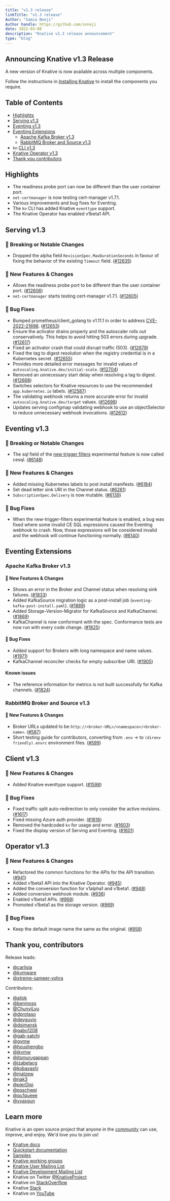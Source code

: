 ```yaml
---
title: "v1.3 release"
linkTitle: "v1.3 release"
Author: "Samia Nneji"
Author handle: https://github.com/snneji
date: 2022-03-08
description: "Knative v1.3 release announcement"
type: "blog"
---
```


## Announcing Knative v1.3 Release

A new version of Knative is now available across multiple components.

Follow the instructions in
[Installing Knative](https://knative.dev/docs/install/) to install the components you require.

## Table of Contents

- [Highlights](#highlights)
- [Serving v1.3](#serving-v13)
- [Eventing v1.3](#eventing-v13)
- [Eventing Extensions](#eventing-extensions)
    - [Apache Kafka Broker v1.3](#apache-kafka-broker-v13)
    - [RabbitMQ Broker and Source v1.3](#rabbitmq-broker-and-source-v13)
- `kn` [CLI v1.3](#client-v13)
- [Knative Operator v1.3](#operator-v13)
- [Thank you contributors](#thank-you-contributors)


## Highlights

- The readiness probe port can now be different than the user container port.
- `net-certmanager` is now testing cert-manager v1.7.1.
- Various improvements and bug fixes for Eventing.
- The `kn` CLI has added Knative `eventtype` support.
- The Knative Operator has enabled v1beta1 API.

## Serving v1.3

<!-- Original notes are here: https://github.com/knative/serving/releases/tag/knative-v1.3.0 -->

### 🚨 Breaking or Notable Changes

- Dropped the alpha field `RevisionSpec.MaxDurationSeconds` in favour of fixing the behavior of the existing `Timeout` field. ([#12635](https://github.com/knative/serving/pull/12635))


### 💫 New Features & Changes

- Allows the readiness probe port to be different than the user container port. ([#12606](https://github.com/knative/serving/pull/12606))
- `net-certmanager` starts testing cert-manager v1.7.1. ([#12605](https://github.com/knative/serving/pull/12605))

### 🐞 Bug Fixes

- Bumped prometheus/client_golang to v1.11.1 in order to address [CVE-2022-21698](https://github.com/advisories/GHSA-cg3q-j54f-5p7p). ([#12653](https://github.com/knative/serving/pull/12653))
- Ensure the activator drains properly and the autoscaler rolls out conservatively.
This helps to avoid hitting 503 errors during upgrade. ([#12617](https://github.com/knative/serving/pull/12617))
- Fixed an activator crash that could disrupt traffic (503). ([#12679](https://github.com/knative/serving/pull/12679))
- Fixed the tag to digest resolution when the registry credential is in a Kubernetes secret. ([#12655](https://github.com/knative/serving/pull/12655))
- Provides more detailed error messages for invalid values of `autoscaling.knative.dev/initial-scale`. ([#12704](https://github.com/knative/serving/pull/12704))
- Removed an unnecessary start delay when resolving a tag to digest. ([#12668](https://github.com/knative/serving/pull/12668))
- Switches selectors for Knative resources to use the recommended `app.kubernetes.io` labels. ([#12587](https://github.com/knative/serving/pull/12587))
- The validating webhook returns a more accurate error for invalid `autoscaling.knative.dev/target` values. ([#12698](https://github.com/knative/serving/pull/12698))
- Updates serving configmap validating webhook to use an objectSelector to reduce unnecessary webhook invocations. ([#12612](https://github.com/knative/serving/pull/12612))


## Eventing v1.3

<!-- Original notes are here: https://github.com/knative/eventing/releases/tag/knative-v1.3.1 -->

### 🚨 Breaking or Notable Changes

- The sql field of the [new trigger filters](https://knative.dev/docs/eventing/experimental-features/new-trigger-filters/) experimental feature is now called cesql. ([#6148](https://github.com/knative/eventing/pull/6148))

### 💫 New Features & Changes

- Added missing Kubernetes labels to post install manifests. ([#6184](https://github.com/knative/eventing/pull/6184))
- Set dead letter sink URI in the Channel status. ([#6261](https://github.com/knative/eventing/pull/6261))
- `SubscriptionSpec.Delivery` is now mutable. ([#6139](https://github.com/knative/eventing/pull/6139))

### 🐞 Bug Fixes

- When the new-trigger-filters experimental feature is enabled, a bug was fixed where some invalid CE SQL expressions caused the Eventing webhook to crash. Now, those expressions will be considered invalid and the webhook will continue functioning normally. ([#6140](https://github.com/knative/eventing/pull/6140))


## Eventing Extensions

### Apache Kafka Broker v1.3

<!-- Original notes are here: https://github.com/knative-sandbox/eventing-kafka-broker/releases/tag/knative-v1.3.1 -->

#### 💫 New Features & Changes

- Shows an error in the Broker and Channel status when resolving sink failures. ([#1833](https://github.com/knative-sandbox/eventing-kafka-broker/pull/1833))
- Added KafkaSource migration logic as a post-install job (`eventing-kafka-post-install.yaml`). ([#1889](https://github.com/knative-sandbox/eventing-kafka-broker/pull/1889))
- Added Storage-Version-Migrator for KafkaSource and KafkaChannel. ([#1869](https://github.com/knative-sandbox/eventing-kafka-broker/pull/1869))
- KafkaChannel is now conformant with the spec. Conformance tests are now run with every code change. ([#1825](https://github.com/knative-sandbox/eventing-kafka-broker/pull/1825))

#### 🐞 Bug Fixes

- Added support for Brokers with long namespace and name values. ([#1971](https://github.com/knative-sandbox/eventing-kafka-broker/pull/1971))
- KafkaChannel reconciler checks for empty subscriber URI. ([#1905](https://github.com/knative-sandbox/eventing-kafka-broker/pull/1905))

#### Known issues

- The reference information for metrics is not built successfully for Kafka channels. ([#1824](https://github.com/knative-sandbox/eventing-kafka-broker/pull/1824))

### RabbitMQ Broker and Source v1.3

<!-- Original notes are here: https://github.com/knative-sandbox/eventing-rabbitmq/releases/tag/knative-v1.3.1 -->

#### 💫 New Features & Changes

- Broker URLs updated to be `http://<broker-URL>/<namespace>/<broker-name>`. ([#587](https://github.com/knative-sandbox/eventing-rabbitmq/pull/587))
- Short testing guide for contributors, converting from `.env` -> to `(direnv friendly).envrc` environment files. ([#599](https://github.com/knative-sandbox/eventing-rabbitmq/pull/599))

## Client v1.3

<!-- Original notes are here: https://github.com/knative/client/blob/main/CHANGELOG.adoc#v130-2022-03-08 -->

### 💫 New Features & Changes

- Added Knative eventtype support. ([#1598](https://github.com/knative/client/pull/1598))

### 🐞 Bug Fixes

- Fixed traffic split auto-redirection to only consider the active revisions. ([#1617](https://github.com/knative/client/pull/1617))
- Fixed missing Azure auth provider. ([#1616](https://github.com/knative/client/pull/1616))
- Removed the hardcoded `kn` for usage and error. ([#1603](https://github.com/knative/client/pull/1603))
- Fixed the display version of Serving and Eventing. ([#1601](https://github.com/knative/client/pull/1601))


## Operator v1.3

<!-- Original notes are here: https://github.com/knative/operator/releases/tag/knative-v1.3.1   -->

### 💫 New Features & Changes

- Refactored the common functions for the APIs for the API transition. ([#941](https://github.com/knative/operator/pull/941))
- Added v1beta1 API into the Knative Operator. ([#945](https://github.com/knative/operator/pull/945))
- Added the conversion function for v1alpha1 and v1beta1. ([#948](https://github.com/knative/operator/pull/948))
- Added conversion webhook module. ([#936](https://github.com/knative/operator/pull/936))
- Enabled v1beta1 APIs. ([#968](https://github.com/knative/operator/pull/968))
- Promoted v1beta1 as the storage version. ([#969](https://github.com/knative/operator/pull/969))

### 🐞 Bug Fixes

- Keep the default image name the same as the original. ([#958](https://github.com/knative/operator/pull/958))


## Thank you, contributors

Release leads:

- [@carlisia](https://github.com/carlisia)
- [@kvmware](https://github.com/kvmware)
- [@xtreme-sameer-vohra](https://github.com/xtreme-sameer-vohra)

Contributors:

- [@aliok](https://github.com/aliok)
- [@benmoss](https://github.com/benmoss)
- [@ChunyiLyu](https://github.com/ChunyiLyu)
- [@dprotaso](https://github.com/dprotaso)
- [@devguyio](https://github.com/devguyio)
- [@dsimansk](https://github.com/dsimansk)
- [@gabo1208](https://github.com/gabo1208)
- [@gab-satchi](https://github.com/gab-satchi)
- [@gvmw](https://github.com/gvmw)
- [@houshengbo](https://github.com/houshengbo)
- [@ikvmw](https://github.com/ikvmw)
- [@itsmurugappan](https://github.com/itsmurugappan)
- [@izabelacg](https://github.com/izabelacg)
- [@kobayashi](https://github.com/kobayashi)
- [@matzew](https://github.com/matzew)
- [@nak3](https://github.com/nak3)
- [@pierDipi](https://github.com/pierDipi)
- [@psschwei](https://github.com/psschwei)
- [@qu1queee](https://github.com/qu1queee)
- [@vyasgun](https://github.com/vyasgun)

## Learn more

Knative is an open source project that anyone in the [community](https://knative.dev/docs/community/) can use, improve, and enjoy. We'd love you to join us!

- [Knative docs](https://knative.dev/docs)
- [Quickstart documentation](https://knative.dev/docs/getting-started)
- [Samples](https://knative.dev/docs/samples)
- [Knative working groups](https://github.com/knative/community/blob/main/working-groups/WORKING-GROUPS.md)
- [Knative User Mailing List](https://groups.google.com/forum/#!forum/knative-users)
- [Knative Development Mailing List](https://groups.google.com/forum/#!forum/knative-dev)
- Knative on Twitter [@KnativeProject](https://twitter.com/KnativeProject)
- Knative on [StackOverflow](https://stackoverflow.com/questions/tagged/knative)
- Knative [Slack](https://slack.knative.dev)
- Knative on [YouTube](https://www.youtube.com/channel/UCq7cipu-A1UHOkZ9fls1N8A)
